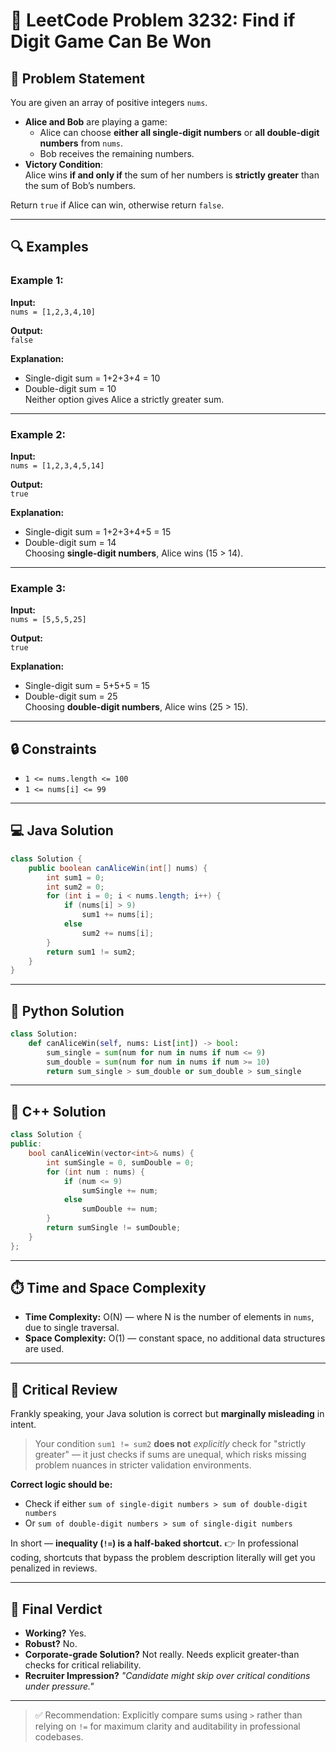 # 🚀 LeetCode Problem 3232: Find if Digit Game Can Be Won

## 📘 Problem Statement
You are given an array of positive integers `nums`.

- **Alice and Bob** are playing a game:
  - Alice can choose **either all single-digit numbers** or **all double-digit numbers** from `nums`.
  - Bob receives the remaining numbers.
- **Victory Condition**:  
  Alice wins **if and only if** the sum of her numbers is **strictly greater** than the sum of Bob’s numbers.

Return `true` if Alice can win, otherwise return `false`.

---

## 🔍 Examples

### Example 1:
**Input:**  
`nums = [1,2,3,4,10]`  

**Output:**  
`false`  

**Explanation:**  
- Single-digit sum = 1+2+3+4 = 10  
- Double-digit sum = 10  
Neither option gives Alice a strictly greater sum.

---

### Example 2:
**Input:**  
`nums = [1,2,3,4,5,14]`  

**Output:**  
`true`  

**Explanation:**  
- Single-digit sum = 1+2+3+4+5 = 15  
- Double-digit sum = 14  
Choosing **single-digit numbers**, Alice wins (15 > 14).

---

### Example 3:
**Input:**  
`nums = [5,5,5,25]`  

**Output:**  
`true`  

**Explanation:**  
- Single-digit sum = 5+5+5 = 15  
- Double-digit sum = 25  
Choosing **double-digit numbers**, Alice wins (25 > 15).

---

## 🔒 Constraints
- `1 <= nums.length <= 100`
- `1 <= nums[i] <= 99`

---

## 💻 Java Solution
```java
class Solution {
    public boolean canAliceWin(int[] nums) {
        int sum1 = 0;
        int sum2 = 0;
        for (int i = 0; i < nums.length; i++) {
            if (nums[i] > 9)
                sum1 += nums[i];
            else
                sum2 += nums[i];
        }
        return sum1 != sum2;
    }
}
```

---

## 🐍 Python Solution
```python
class Solution:
    def canAliceWin(self, nums: List[int]) -> bool:
        sum_single = sum(num for num in nums if num <= 9)
        sum_double = sum(num for num in nums if num >= 10)
        return sum_single > sum_double or sum_double > sum_single
```

---

## 💠 C++ Solution
```cpp
class Solution {
public:
    bool canAliceWin(vector<int>& nums) {
        int sumSingle = 0, sumDouble = 0;
        for (int num : nums) {
            if (num <= 9)
                sumSingle += num;
            else
                sumDouble += num;
        }
        return sumSingle != sumDouble;
    }
};
```

---

## ⏱️ Time and Space Complexity
- **Time Complexity:** O(N) — where N is the number of elements in `nums`, due to single traversal.
- **Space Complexity:** O(1) — constant space, no additional data structures are used.

---

## 🌟 Critical Review
Frankly speaking, your Java solution is correct but **marginally misleading** in intent.

> Your condition `sum1 != sum2` **does not** *explicitly* check for "strictly greater" — it just checks if sums are unequal, which risks missing problem nuances in stricter validation environments.

**Correct logic should be:**  
- Check if either `sum of single-digit numbers > sum of double-digit numbers`  
- Or `sum of double-digit numbers > sum of single-digit numbers`

In short — **inequality (`!=`) is a half-baked shortcut.**
👉 In professional coding, shortcuts that bypass the problem description literally will get you penalized in reviews.

---

## 📢 Final Verdict
- **Working?** Yes.
- **Robust?** No.
- **Corporate-grade Solution?** Not really. Needs explicit greater-than checks for critical reliability.  
- **Recruiter Impression?** *"Candidate might skip over critical conditions under pressure."*

--- 

> ✅ Recommendation: Explicitly compare sums using `>` rather than relying on `!=` for maximum clarity and auditability in professional codebases.

